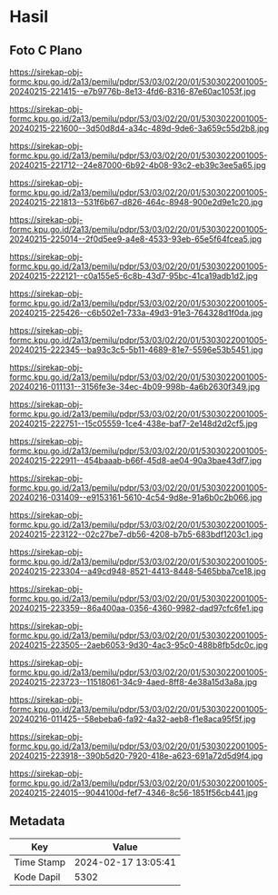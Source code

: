 # Hasil

## Foto C Plano

https://sirekap-obj-formc.kpu.go.id/2a13/pemilu/pdpr/53/03/02/20/01/5303022001005-20240215-221415--e7b9776b-8e13-4fd6-8316-87e60ac1053f.jpg

https://sirekap-obj-formc.kpu.go.id/2a13/pemilu/pdpr/53/03/02/20/01/5303022001005-20240215-221600--3d50d8d4-a34c-489d-9de6-3a659c55d2b8.jpg

https://sirekap-obj-formc.kpu.go.id/2a13/pemilu/pdpr/53/03/02/20/01/5303022001005-20240215-221712--24e87000-6b92-4b08-93c2-eb39c3ee5a65.jpg

https://sirekap-obj-formc.kpu.go.id/2a13/pemilu/pdpr/53/03/02/20/01/5303022001005-20240215-221813--531f6b67-d826-464c-8948-900e2d9e1c20.jpg

https://sirekap-obj-formc.kpu.go.id/2a13/pemilu/pdpr/53/03/02/20/01/5303022001005-20240215-225014--2f0d5ee9-a4e8-4533-93eb-65e5f64fcea5.jpg

https://sirekap-obj-formc.kpu.go.id/2a13/pemilu/pdpr/53/03/02/20/01/5303022001005-20240215-222121--c0a155e5-6c8b-43d7-95bc-41ca19adb1d2.jpg

https://sirekap-obj-formc.kpu.go.id/2a13/pemilu/pdpr/53/03/02/20/01/5303022001005-20240215-225426--c6b502e1-733a-49d3-91e3-764328d1f0da.jpg

https://sirekap-obj-formc.kpu.go.id/2a13/pemilu/pdpr/53/03/02/20/01/5303022001005-20240215-222345--ba93c3c5-5b11-4689-81e7-5596e53b5451.jpg

https://sirekap-obj-formc.kpu.go.id/2a13/pemilu/pdpr/53/03/02/20/01/5303022001005-20240216-011131--3156fe3e-34ec-4b09-998b-4a6b2630f349.jpg

https://sirekap-obj-formc.kpu.go.id/2a13/pemilu/pdpr/53/03/02/20/01/5303022001005-20240215-222751--15c05559-1ce4-438e-baf7-2e148d2d2cf5.jpg

https://sirekap-obj-formc.kpu.go.id/2a13/pemilu/pdpr/53/03/02/20/01/5303022001005-20240215-222911--454baaab-b66f-45d8-ae04-90a3bae43df7.jpg

https://sirekap-obj-formc.kpu.go.id/2a13/pemilu/pdpr/53/03/02/20/01/5303022001005-20240216-031409--e9153161-5610-4c54-9d8e-91a6b0c2b066.jpg

https://sirekap-obj-formc.kpu.go.id/2a13/pemilu/pdpr/53/03/02/20/01/5303022001005-20240215-223122--02c27be7-db56-4208-b7b5-683bdf1203c1.jpg

https://sirekap-obj-formc.kpu.go.id/2a13/pemilu/pdpr/53/03/02/20/01/5303022001005-20240215-223304--a49cd948-8521-4413-8448-5465bba7ce18.jpg

https://sirekap-obj-formc.kpu.go.id/2a13/pemilu/pdpr/53/03/02/20/01/5303022001005-20240215-223359--86a400aa-0356-4360-9982-dad97cfc6fe1.jpg

https://sirekap-obj-formc.kpu.go.id/2a13/pemilu/pdpr/53/03/02/20/01/5303022001005-20240215-223505--2aeb6053-9d30-4ac3-95c0-488b8fb5dc0c.jpg

https://sirekap-obj-formc.kpu.go.id/2a13/pemilu/pdpr/53/03/02/20/01/5303022001005-20240215-223723--11518061-34c9-4aed-8ff8-4e38a15d3a8a.jpg

https://sirekap-obj-formc.kpu.go.id/2a13/pemilu/pdpr/53/03/02/20/01/5303022001005-20240216-011425--58ebeba6-fa92-4a32-aeb8-f1e8aca95f5f.jpg

https://sirekap-obj-formc.kpu.go.id/2a13/pemilu/pdpr/53/03/02/20/01/5303022001005-20240215-223918--390b5d20-7920-418e-a623-691a72d5d9f4.jpg

https://sirekap-obj-formc.kpu.go.id/2a13/pemilu/pdpr/53/03/02/20/01/5303022001005-20240215-224015--9044100d-fef7-4346-8c56-1851f56cb441.jpg


## Metadata

| Key        | Value               |
| ---------- | ------------------- |
| Time Stamp | 2024-02-17 13:05:41 |
| Kode Dapil | 5302                |



